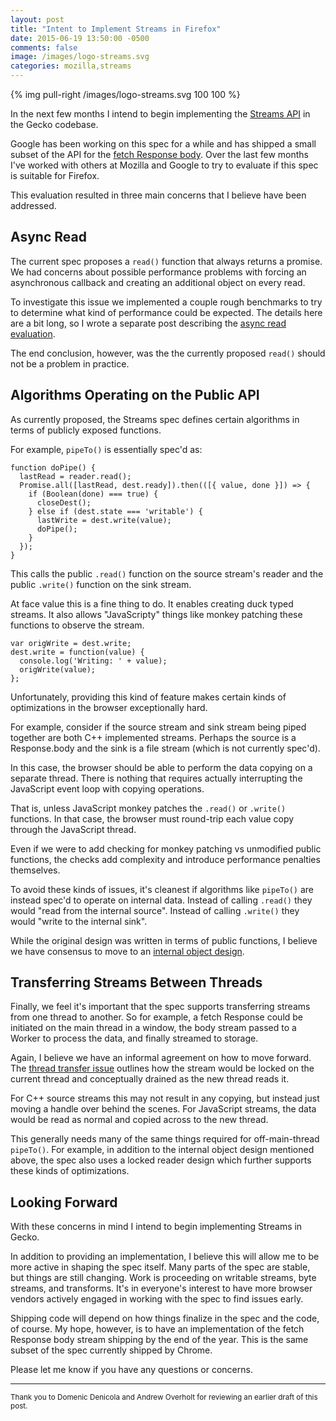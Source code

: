 ```yaml
---
layout: post
title: "Intent to Implement Streams in Firefox"
date: 2015-06-19 13:50:00 -0500
comments: false
image: /images/logo-streams.svg
categories: mozilla,streams
---
```


{% img pull-right /images/logo-streams.svg 100 100 %}

In the next few months I intend to begin implementing the [Streams API][]
in the Gecko codebase.

<!-- more -->

Google has been working on this spec for a while and has shipped a small
subset of the API for the [fetch Response body][].  Over the last few months
I've worked with others at Mozilla and Google to try to evaluate if this
spec is suitable for Firefox.

This evaluation resulted in three main concerns that I believe have been
addressed.

Async Read
----------

The current spec proposes a `read()` function that always returns a promise.
We had concerns about possible performance problems with forcing an asynchronous
callback and creating an additional object on every read.

To investigate this issue we implemented a couple rough benchmarks to try to
determine what kind of performance could be expected.  The details here are a
bit long, so I wrote a separate post describing the [async read evaluation][].

The end conclusion, however, was the the currently proposed `read()` should not
be a problem in practice.

Algorithms Operating on the Public API
--------------------------------------

As currently proposed, the Streams spec defines certain algorithms in terms of
publicly exposed functions.

For example, `pipeTo()` is essentially spec'd as:

```
function doPipe() {
  lastRead = reader.read();
  Promise.all([lastRead, dest.ready]).then(([{ value, done }]) => {
    if (Boolean(done) === true) {
      closeDest();
    } else if (dest.state === 'writable') {
      lastWrite = dest.write(value);
      doPipe();
    }
  });
}
```

This calls the public `.read()` function on the source stream's reader and the
public `.write()` function on the sink stream.

At face value this is a fine thing to do.  It enables creating duck typed streams.
It also allows "JavaScripty" things like monkey patching these functions to observe
the stream.

```
var origWrite = dest.write;
dest.write = function(value) {
  console.log('Writing: ' + value);
  origWrite(value);
};
```

Unfortunately, providing this kind of feature makes certain kinds of optimizations
in the browser exceptionally hard.

For example, consider if the source stream and sink stream being piped together are
both C++ implemented streams.  Perhaps the source is a Response.body and the sink
is a file stream (which is not currently spec'd).

In this case, the browser should be able to perform the data copying on a separate
thread.  There is nothing that requires actually interrupting the JavaScript
event loop with copying operations.

That is, unless JavaScript monkey patches the `.read()` or `.write()` functions.
In that case, the browser must round-trip each value copy through the JavaScript
thread.

Even if we were to add checking for monkey patching vs unmodified public functions,
the checks add complexity and introduce performance penalties themselves.

To avoid these kinds of issues, it's cleanest if algorithms like `pipeTo()` are instead
spec'd to operate on internal data.  Instead of calling `.read()` they would "read from
the internal source".  Instead of calling `.write()` they would "write to the
internal sink".

While the original design was written in terms of public functions, I believe we have
consensus to move to an [internal object design][].

Transferring Streams Between Threads
------------------------------------

Finally, we feel it's important that the spec supports transferring streams from one
thread to another.  So for example, a fetch Response could be initiated on the main
thread in a window, the body stream passed to a Worker to process the data, and
finally streamed to storage.

Again, I believe we have an informal agreement on how to move forward.  The
[thread transfer issue][] outlines how the stream would be locked on the current
thread and conceptually drained as the new thread reads it.

For C++ source streams this may not result in any copying, but instead just moving
a handle over behind the scenes.  For JavaScript streams, the data would be read as
normal and copied across to the new thread.

This generally needs many of the same things required for off-main-thread
`pipeTo()`.  For example, in addition to the internal object design mentioned above,
the spec also uses a locked reader design which further supports these kinds of
optimizations.

Looking Forward
---------------

With these concerns in mind I intend to begin implementing Streams in Gecko.

In addition to providing an implementation, I believe this will allow me to be more
active in shaping the spec itself.  Many parts of the spec are stable, but things
are still changing.  Work is proceeding on writable streams, byte streams, and
transforms.  It's in everyone's interest to have more browser vendors actively
engaged in working with the spec to find issues early.

Shipping code will depend on how things finalize in the spec and the code, of
course.  My hope, however, is to have an implementation of the fetch Response
body stream shipping by the end of the year.  This is the same subset of the
spec currently shipped by Chrome.

Please let me know if you have any questions or concerns.

----

<small>Thank you to Domenic Denicola and Andrew Overholt for reviewing an earlier draft
of this post.</small>

[Streams API]: https://streams.spec.whatwg.org/
[fetch Response body]: https://groups.google.com/a/chromium.org/forum/#!topic/blink-dev/35_QSL1ABTY
[async read evaluation]: /blog/2015/06/19/evaluating-streams-api-async-read/
[internal object design]: https://github.com/whatwg/streams/issues/321
[thread transfer issue]: https://github.com/whatwg/streams/issues/276
